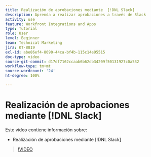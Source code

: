 ```yaml
---
title: Realización de aprobaciones mediante  [!DNL Slack]
description: Aprenda a realizar aprobaciones a través de Slack
activity: use
feature: Workfront Integrations and Apps
type: Tutorial
role: User
level: Beginner
team: Technical Marketing
jira: KT-8819
exl-id: abe86ef4-8090-44ca-bf4b-115c14e95515
doc-type: video
source-git-commit: d17df7162ccaab6b62db34209f50131927c0a532
workflow-type: tm+mt
source-wordcount: '24'
ht-degree: 100%

---
```


# Realización de aprobaciones mediante [!DNL Slack]

Este vídeo contiene información sobre:

* Realización de aprobaciones mediante [!DNL Slack]

>[!VIDEO](https://video.tv.adobe.com/v/3436358/?quality=12&learn=on&enablevpops&captions=spa)

